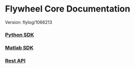 # Flywheel Core Documentation
Version: flylog/1066213

### [Python SDK](python/)

### [Matlab SDK](matlab/)

### [Rest API](swagger/index.html)

